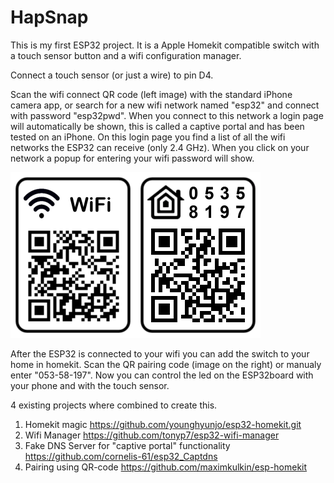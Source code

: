 # HapSnap
This is my first ESP32 project. It is a Apple Homekit compatible switch with a touch sensor button and a wifi configuration manager. 

Connect a touch sensor (or just a wire) to pin D4. 

Scan the wifi connect QR code (left image) with the standard iPhone camera app, or search for a new wifi network named "esp32" and connect with password "esp32pwd". When you connect to this network a login page will automatically be shown, this is called a captive portal and has been tested on an iPhone. On this login page you find a list of all the wifi networks the ESP32 can receive (only 2.4 GHz). When you click on your network a popup for entering your wifi password will show.



<div style="display: flex;">
  <div>
    <img src="https://github.com/StefVos/HapSnap/blob/master/qrcodeWiFi_2.png" width="200px" />
  </div>
  <div>
    <img src="https://github.com/StefVos/HapSnap/blob/master/qrcode007.png" width="200px" />
  </div>
</div>


After the ESP32 is connected to your wifi you can add the switch to your home in homekit. Scan the QR pairing code (image on the right) or manualy enter "053-58-197". Now you can control the led on the ESP32board with your phone and with the touch sensor. 

4 existing projects where combined to create this.
1) Homekit magic https://github.com/younghyunjo/esp32-homekit.git
2) Wifi Manager https://github.com/tonyp7/esp32-wifi-manager
3) Fake DNS Server for "captive portal" functionality https://github.com/cornelis-61/esp32_Captdns
4) Pairing using QR-code <a href="https://github.com/maximkulkin/esp-homekit" >https://github.com/maximkulkin/esp-homekit</a>

